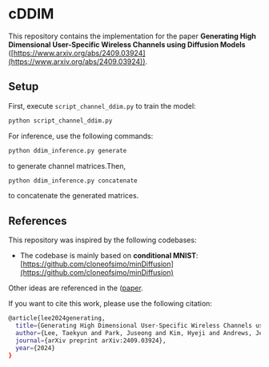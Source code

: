 # cDDIM

This repository contains the implementation for the paper **Generating High Dimensional User-Specific Wireless Channels using Diffusion Models** ([https://www.arxiv.org/abs/2409.03924](https://www.arxiv.org/abs/2409.03924)).

## Setup

First, execute `script_channel_ddim.py` to train the model:

```bash
python script_channel_ddim.py
```

For inference, use the following commands:

```bash
python ddim_inference.py generate
```
to generate channel matrices.Then,
```bash
python ddim_inference.py concatenate
```
to concatenate the generated matrices.

## References

This repository was inspired by the following codebases:

- The codebase is mainly based on **conditional MNIST**: [https://github.com/cloneofsimo/minDiffusion](https://github.com/cloneofsimo/minDiffusion)

Other ideas are referenced in the ([paper](https://www.arxiv.org/abs/2409.03924).

If you want to cite this work, please use the following citation:
```bash
@article{lee2024generating,
  title={Generating High Dimensional User-Specific Wireless Channels using Diffusion Models},
  author={Lee, Taekyun and Park, Juseong and Kim, Hyeji and Andrews, Jeffrey G},
  journal={arXiv preprint arXiv:2409.03924},
  year={2024}
}
```
